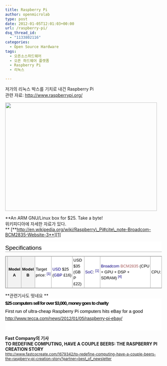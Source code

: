 ```yaml
---
title: Raspberry Pi
author: openmicrolab
type: post
date: 2012-01-05T12:01:03+00:00
url: /raspberry-pi/
dsq_thread_id:
  - "1133802116"
categories:
  - Open Source Hardware
tags:
  - 오픈소스하드웨어
  - 오픈 하드웨어 플랫폼
  - Raspberry Pi
  - 리눅스

---
```

저가의 리눅스 박스를 기치로 내건 Raspberry Pi  
관련 자료: <http://www.raspberrypi.org/>

<img loading="lazy" src="/images/1/cfile2.uf.144E19384F05907426D36C.jpg" class="aligncenter" width="488" height="349" alt="" filename="Rasberrypi.jpg" filemime="image/jpeg" />  


**An ARM GNU/Linux box for $25. Take a byte!  
위키피디아에 자세한 자료가 있다.  
** [**http://en.wikipedia.org/wiki/Raspberry\_Pi#cite\_note-Broadcom-BCM2835-Website-3**][1]  


  


<H2 style="BACKGROUND-IMAGE: none; BORDER-BOTTOM: rgb(170,170,170) 1px solid; PADDING-BOTTOM: 0.17em; OVERFLOW-X: hidden; OVERFLOW-Y: hidden; WIDOWS: 2; TEXT-TRANSFORM: none; BACKGROUND-COLOR: rgb(255,255,255); TEXT-INDENT: 0px; MARGIN: 0px 0px 0.6em; WIDTH: auto; LETTER-SPACING: normal; FONT: 19px/19px sans-serif; WHITE-SPACE: normal; ORPHANS: 2; COLOR: rgb(0,0,0); WORD-SPACING: 0px; PADDING-TOP: 0.5em; -webkit-text-size-adjust: auto; -webkit-text-stroke-width: 0px; background-origin: initial; background-clip: initial">
  <SPAN id=Specifications class=mw-headline>Specifications</SPAN>
</H2>

  


  
<TABLE style="BORDER-BOTTOM: rgb(170,170,170) 1px solid; BORDER-LEFT: rgb(170,170,170) 1px solid; WIDOWS: 2; TEXT-TRANSFORM: none; BACKGROUND-COLOR: rgb(255,255,255); TEXT-INDENT: 0px; MARGIN: 1em 1em 1em 0px; LETTER-SPACING: normal; BORDER-COLLAPSE: collapse; FONT: 13px/19px sans-serif; WHITE-SPACE: normal; ORPHANS: 2; COLOR: rgb(0,0,0); BORDER-TOP: rgb(170,170,170) 1px solid; BORDER-RIGHT: rgb(170,170,170) 1px solid; WORD-SPACING: 0px; -webkit-text-size-adjust: auto; -webkit-text-stroke-width: 0px; border-image: initial; background-origin: initial; background-clip: initial" class=wikitable>  
  


  


<TH style="BORDER-BOTTOM: rgb(170,170,170) 1px solid; TEXT-ALIGN: center; BORDER-LEFT: rgb(170,170,170) 1px solid; PADDING-BOTTOM: 0.2em; BACKGROUND-COLOR: rgb(242,242,242); PADDING-LEFT: 0.2em; PADDING-RIGHT: 0.2em; BORDER-TOP: rgb(170,170,170) 1px solid; BORDER-RIGHT: rgb(170,170,170) 1px solid; PADDING-TOP: 0.2em; border-image: initial; background-origin: initial; background-clip: initial">
</TH>

  


<TH style="BORDER-BOTTOM: rgb(170,170,170) 1px solid; TEXT-ALIGN: center; BORDER-LEFT: rgb(170,170,170) 1px solid; PADDING-BOTTOM: 0.2em; BACKGROUND-COLOR: rgb(242,242,242); PADDING-LEFT: 0.2em; PADDING-RIGHT: 0.2em; BORDER-TOP: rgb(170,170,170) 1px solid; BORDER-RIGHT: rgb(170,170,170) 1px solid; PADDING-TOP: 0.2em; border-image: initial; background-origin: initial; background-clip: initial">
  Model A
</TH>

  


<TH style="BORDER-BOTTOM: rgb(170,170,170) 1px solid; TEXT-ALIGN: center; BORDER-LEFT: rgb(170,170,170) 1px solid; PADDING-BOTTOM: 0.2em; BACKGROUND-COLOR: rgb(242,242,242); PADDING-LEFT: 0.2em; PADDING-RIGHT: 0.2em; BORDER-TOP: rgb(170,170,170) 1px solid; BORDER-RIGHT: rgb(170,170,170) 1px solid; PADDING-TOP: 0.2em; border-image: initial; background-origin: initial; background-clip: initial">
  Model B
</TH>

  


  


<TD style="BORDER-BOTTOM: rgb(170,170,170) 1px solid; BORDER-LEFT: rgb(170,170,170) 1px solid; PADDING-BOTTOM: 0.2em; PADDING-LEFT: 0.2em; PADDING-RIGHT: 0.2em; BORDER-TOP: rgb(170,170,170) 1px solid; BORDER-RIGHT: rgb(170,170,170) 1px solid; PADDING-TOP: 0.2em; border-image: initial">
  Target price:<SPAN class=Apple-converted-space>&nbsp;</SPAN><SUP style="LINE-HEIGHT: 1em; FONT-STYLE: normal; FONT-WEIGHT: normal" id=cite_ref-faq_0-4 class=reference><A style="BACKGROUND-IMAGE: none; WHITE-SPACE: nowrap; COLOR: rgb(11,0,128); TEXT-DECORATION: none; background-origin: initial; background-clip: initial" href="http://en.wikipedia.org/wiki/Raspberry_Pi#cite_note-faq-0"><SPAN>[</SPAN>1<SPAN>]</SPAN></A></SUP>
</TD>

  


<TD style="BORDER-BOTTOM: rgb(170,170,170) 1px solid; BORDER-LEFT: rgb(170,170,170) 1px solid; PADDING-BOTTOM: 0.2em; PADDING-LEFT: 0.2em; PADDING-RIGHT: 0.2em; BORDER-TOP: rgb(170,170,170) 1px solid; BORDER-RIGHT: rgb(170,170,170) 1px solid; PADDING-TOP: 0.2em; border-image: initial">
  <A style="BACKGROUND-IMAGE: none; COLOR: rgb(11,0,128); TEXT-DECORATION: none; background-origin: initial; background-clip: initial" class=mw-redirect title=USD href="http://en.wikipedia.org/wiki/USD">USD</A><SPAN class=Apple-converted-space>&nbsp;</SPAN>$25 (<A style="BACKGROUND-IMAGE: none; COLOR: rgb(11,0,128); TEXT-DECORATION: none; background-origin: initial; background-clip: initial" class=mw-redirect title=GBP href="http://en.wikipedia.org/wiki/GBP">GBP</A><SPAN class=Apple-converted-space>&nbsp;</SPAN>£16)
</TD>

  


<TD style="BORDER-BOTTOM: rgb(170,170,170) 1px solid; BORDER-LEFT: rgb(170,170,170) 1px solid; PADDING-BOTTOM: 0.2em; PADDING-LEFT: 0.2em; PADDING-RIGHT: 0.2em; BORDER-TOP: rgb(170,170,170) 1px solid; BORDER-RIGHT: rgb(170,170,170) 1px solid; PADDING-TOP: 0.2em; border-image: initial">
  USD $35 (GBP £22)
</TD>

  


  


<TD style="BORDER-BOTTOM: rgb(170,170,170) 1px solid; BORDER-LEFT: rgb(170,170,170) 1px solid; PADDING-BOTTOM: 0.2em; PADDING-LEFT: 0.2em; PADDING-RIGHT: 0.2em; BORDER-TOP: rgb(170,170,170) 1px solid; BORDER-RIGHT: rgb(170,170,170) 1px solid; PADDING-TOP: 0.2em; border-image: initial">
  <A style="BACKGROUND-IMAGE: none; COLOR: rgb(11,0,128); TEXT-DECORATION: none; background-origin: initial; background-clip: initial" class=mw-redirect title=System-on-a-chip href="http://en.wikipedia.org/wiki/System-on-a-chip">SoC</A>:<SPAN class=Apple-converted-space>&nbsp;</SPAN><SUP style="LINE-HEIGHT: 1em; FONT-STYLE: normal; FONT-WEIGHT: normal" id=cite_ref-faq_0-5 class=reference><A style="BACKGROUND-IMAGE: none; WHITE-SPACE: nowrap; COLOR: rgb(11,0,128); TEXT-DECORATION: none; background-origin: initial; background-clip: initial" href="http://en.wikipedia.org/wiki/Raspberry_Pi#cite_note-faq-0"><SPAN>[</SPAN>1<SPAN>]</SPAN></A></SUP>
</TD>

  
<TD style="BORDER-BOTTOM: rgb(170,170,170) 1px solid; BORDER-LEFT: rgb(170,170,170) 1px solid; PADDING-BOTTOM: 0.2em; PADDING-LEFT: 0.2em; PADDING-RIGHT: 0.2em; BORDER-TOP: rgb(170,170,170) 1px solid; BORDER-RIGHT: rgb(170,170,170) 1px solid; PADDING-TOP: 0.2em; border-image: initial" colSpan=2><A style="BACKGROUND-IMAGE: none; COLOR: rgb(11,0,128); TEXT-DECORATION: none; background-origin: initial; background-clip: initial" title=Broadcom href="http://en.wikipedia.org/wiki/Broadcom">Broadcom</A><SPAN class=Apple-converted-space>&nbsp;</SPAN><A style="BACKGROUND-IMAGE: none; COLOR: rgb(165,88,88); TEXT-DECORATION: none; background-origin: initial; background-clip: initial" class=new title="BCM2835 (page does not exist)" href="http://en.wikipedia.org/w/index.php?title=BCM2835&action=edit&redlink=1">BCM2835</A><SPAN class=Apple-converted-space>&nbsp;</SPAN>(CPU + GPU + DSP + SDRAM)<SPAN class=Apple-converted-space>&nbsp;</SPAN><SUP style="LINE-HEIGHT: 1em; FONT-STYLE: normal; FONT-WEIGHT: normal" id=cite\_ref-Broadcom-BCM2835-Website\_3-3 class=reference><A style="BACKGROUND-IMAGE: none; WHITE-SPACE: nowrap; COLOR: rgb(11,0,128); TEXT-DECORATION: none; background-origin: initial; background-clip: initial" href="http://en.wikipedia.org/wiki/Raspberry_Pi#cite_note-Broadcom-BCM2835-Website-3"><SPAN>[</SPAN>4<SPAN>]</SPAN></A></SUP></TD>  


  


<TD style="BORDER-BOTTOM: rgb(170,170,170) 1px solid; BORDER-LEFT: rgb(170,170,170) 1px solid; PADDING-BOTTOM: 0.2em; PADDING-LEFT: 0.2em; PADDING-RIGHT: 0.2em; BORDER-TOP: rgb(170,170,170) 1px solid; BORDER-RIGHT: rgb(170,170,170) 1px solid; PADDING-TOP: 0.2em; border-image: initial">
  CPU:
</TD>

  
<TD style="BORDER-BOTTOM: rgb(170,170,170) 1px solid; BORDER-LEFT: rgb(170,170,170) 1px solid; PADDING-BOTTOM: 0.2em; PADDING-LEFT: 0.2em; PADDING-RIGHT: 0.2em; BORDER-TOP: rgb(170,170,170) 1px solid; BORDER-RIGHT: rgb(170,170,170) 1px solid; PADDING-TOP: 0.2em; border-image: initial" colSpan=2>700&nbsp;MHz ARM1176JZF-S core (<A style="BACKGROUND-IMAGE: none; COLOR: rgb(11,0,128); TEXT-DECORATION: none; background-origin: initial; background-clip: initial" title=ARM11 href="http://en.wikipedia.org/wiki/ARM11">ARM11</A><SPAN class=Apple-converted-space>&nbsp;</SPAN>family)<SPAN class=Apple-converted-space>&nbsp;</SPAN><SUP style="LINE-HEIGHT: 1em; FONT-STYLE: normal; FONT-WEIGHT: normal" id=cite\_ref-Broadcom-BCM2835-Website\_3-4 class=reference><A style="BACKGROUND-IMAGE: none; WHITE-SPACE: nowrap; COLOR: rgb(11,0,128); TEXT-DECORATION: none; background-origin: initial; background-clip: initial" href="http://en.wikipedia.org/wiki/Raspberry_Pi#cite_note-Broadcom-BCM2835-Website-3"><SPAN>[</SPAN>4<SPAN>]</SPAN></A></SUP></TD>  


  


<TD style="BORDER-BOTTOM: rgb(170,170,170) 1px solid; BORDER-LEFT: rgb(170,170,170) 1px solid; PADDING-BOTTOM: 0.2em; PADDING-LEFT: 0.2em; PADDING-RIGHT: 0.2em; BORDER-TOP: rgb(170,170,170) 1px solid; BORDER-RIGHT: rgb(170,170,170) 1px solid; PADDING-TOP: 0.2em; border-image: initial">
  GPU:
</TD>

  
<TD style="BORDER-BOTTOM: rgb(170,170,170) 1px solid; BORDER-LEFT: rgb(170,170,170) 1px solid; PADDING-BOTTOM: 0.2em; PADDING-LEFT: 0.2em; PADDING-RIGHT: 0.2em; BORDER-TOP: rgb(170,170,170) 1px solid; BORDER-RIGHT: rgb(170,170,170) 1px solid; PADDING-TOP: 0.2em; border-image: initial" colSpan=2>Broadcom<SPAN class=Apple-converted-space>&nbsp;</SPAN><A style="BACKGROUND-IMAGE: none; COLOR: rgb(11,0,128); TEXT-DECORATION: none; background-origin: initial; background-clip: initial" title=VideoCore href="http://en.wikipedia.org/wiki/VideoCore">VideoCore</A><SPAN class=Apple-converted-space>&nbsp;</SPAN>IV,<SUP style="LINE-HEIGHT: 1em; FONT-STYLE: normal; FONT-WEIGHT: normal" id=cite\_ref-hq-qa\_25-0 class=reference><A style="BACKGROUND-IMAGE: none; WHITE-SPACE: nowrap; COLOR: rgb(11,0,128); TEXT-DECORATION: none; background-origin: initial; background-clip: initial" href="http://en.wikipedia.org/wiki/Raspberry_Pi#cite_note-hq-qa-25"><SPAN>[</SPAN>26<SPAN>]</SPAN></A></SUP><SPAN class=Apple-converted-space>&nbsp;</SPAN>OpenGL ES 2.0, 1080p30 H.264 high-profile decode<SPAN class=Apple-converted-space>&nbsp;</SPAN><SUP style="LINE-HEIGHT: 1em; FONT-STYLE: normal; FONT-WEIGHT: normal" id=cite\_ref-Broadcom-BCM2835-Website\_3-5 class=reference><A style="BACKGROUND-IMAGE: none; WHITE-SPACE: nowrap; COLOR: rgb(11,0,128); TEXT-DECORATION: none; background-origin: initial; background-clip: initial" href="http://en.wikipedia.org/wiki/Raspberry_Pi#cite_note-Broadcom-BCM2835-Website-3"><SPAN>[</SPAN>4<SPAN>]</SPAN></A></SUP></TD>  


  


<TD style="BORDER-BOTTOM: rgb(170,170,170) 1px solid; BORDER-LEFT: rgb(170,170,170) 1px solid; PADDING-BOTTOM: 0.2em; PADDING-LEFT: 0.2em; PADDING-RIGHT: 0.2em; BORDER-TOP: rgb(170,170,170) 1px solid; BORDER-RIGHT: rgb(170,170,170) 1px solid; PADDING-TOP: 0.2em; border-image: initial">
  Memory (SDRAM):
</TD>

  


<TD style="BORDER-BOTTOM: rgb(170,170,170) 1px solid; BORDER-LEFT: rgb(170,170,170) 1px solid; PADDING-BOTTOM: 0.2em; PADDING-LEFT: 0.2em; PADDING-RIGHT: 0.2em; BORDER-TOP: rgb(170,170,170) 1px solid; BORDER-RIGHT: rgb(170,170,170) 1px solid; PADDING-TOP: 0.2em; border-image: initial">
  128<SPAN class=Apple-converted-space>&nbsp;</SPAN><A style="BACKGROUND-IMAGE: none; COLOR: rgb(11,0,128); TEXT-DECORATION: none; background-origin: initial; background-clip: initial" title=Mebibyte href="http://en.wikipedia.org/wiki/Mebibyte">MiB</A>
</TD>

  


<TD style="BORDER-BOTTOM: rgb(170,170,170) 1px solid; BORDER-LEFT: rgb(170,170,170) 1px solid; PADDING-BOTTOM: 0.2em; PADDING-LEFT: 0.2em; PADDING-RIGHT: 0.2em; BORDER-TOP: rgb(170,170,170) 1px solid; BORDER-RIGHT: rgb(170,170,170) 1px solid; PADDING-TOP: 0.2em; border-image: initial">
  256<SPAN class=Apple-converted-space>&nbsp;</SPAN><A style="BACKGROUND-IMAGE: none; COLOR: rgb(11,0,128); TEXT-DECORATION: none; background-origin: initial; background-clip: initial" title=Mebibyte href="http://en.wikipedia.org/wiki/Mebibyte">MiB</A>
</TD>

  


  


<TD style="BORDER-BOTTOM: rgb(170,170,170) 1px solid; BORDER-LEFT: rgb(170,170,170) 1px solid; PADDING-BOTTOM: 0.2em; PADDING-LEFT: 0.2em; PADDING-RIGHT: 0.2em; BORDER-TOP: rgb(170,170,170) 1px solid; BORDER-RIGHT: rgb(170,170,170) 1px solid; PADDING-TOP: 0.2em; border-image: initial">
  USB 2.0 ports:<SPAN class=Apple-converted-space>&nbsp;</SPAN><SUP style="LINE-HEIGHT: 1em; FONT-STYLE: normal; FONT-WEIGHT: normal" id=cite_ref-VerifiedPeripheralList_8-2 class=reference><A style="BACKGROUND-IMAGE: none; WHITE-SPACE: nowrap; COLOR: rgb(11,0,128); TEXT-DECORATION: none; background-origin: initial; background-clip: initial" href="http://en.wikipedia.org/wiki/Raspberry_Pi#cite_note-VerifiedPeripheralList-8"><SPAN>[</SPAN>9<SPAN>]</SPAN></A></SUP>
</TD>

  


<TD style="BORDER-BOTTOM: rgb(170,170,170) 1px solid; BORDER-LEFT: rgb(170,170,170) 1px solid; PADDING-BOTTOM: 0.2em; PADDING-LEFT: 0.2em; PADDING-RIGHT: 0.2em; BORDER-TOP: rgb(170,170,170) 1px solid; BORDER-RIGHT: rgb(170,170,170) 1px solid; PADDING-TOP: 0.2em; border-image: initial">
  1
</TD>

  


<TD style="BORDER-BOTTOM: rgb(170,170,170) 1px solid; BORDER-LEFT: rgb(170,170,170) 1px solid; PADDING-BOTTOM: 0.2em; PADDING-LEFT: 0.2em; PADDING-RIGHT: 0.2em; BORDER-TOP: rgb(170,170,170) 1px solid; BORDER-RIGHT: rgb(170,170,170) 1px solid; PADDING-TOP: 0.2em; border-image: initial">
  2 (via integrated USB hub)<SPAN class=Apple-converted-space>&nbsp;</SPAN><SUP style="LINE-HEIGHT: 1em; FONT-STYLE: normal; FONT-WEIGHT: normal" id=cite_ref-SMSC-LAN9512-Website_24-1 class=reference><A style="BACKGROUND-IMAGE: none; WHITE-SPACE: nowrap; COLOR: rgb(11,0,128); TEXT-DECORATION: none; background-origin: initial; background-clip: initial" href="http://en.wikipedia.org/wiki/Raspberry_Pi#cite_note-SMSC-LAN9512-Website-24"><SPAN>[</SPAN>25<SPAN>]</SPAN></A></SUP>
</TD>

  


  


<TD style="BORDER-BOTTOM: rgb(170,170,170) 1px solid; BORDER-LEFT: rgb(170,170,170) 1px solid; PADDING-BOTTOM: 0.2em; PADDING-LEFT: 0.2em; PADDING-RIGHT: 0.2em; BORDER-TOP: rgb(170,170,170) 1px solid; BORDER-RIGHT: rgb(170,170,170) 1px solid; PADDING-TOP: 0.2em; border-image: initial">
  Video outputs:<SPAN class=Apple-converted-space>&nbsp;</SPAN><SUP style="LINE-HEIGHT: 1em; FONT-STYLE: normal; FONT-WEIGHT: normal" id=cite_ref-faq_0-6 class=reference><A style="BACKGROUND-IMAGE: none; WHITE-SPACE: nowrap; COLOR: rgb(11,0,128); TEXT-DECORATION: none; background-origin: initial; background-clip: initial" href="http://en.wikipedia.org/wiki/Raspberry_Pi#cite_note-faq-0"><SPAN>[</SPAN>1<SPAN>]</SPAN></A></SUP>
</TD>

  
<TD style="BORDER-BOTTOM: rgb(170,170,170) 1px solid; BORDER-LEFT: rgb(170,170,170) 1px solid; PADDING-BOTTOM: 0.2em; PADDING-LEFT: 0.2em; PADDING-RIGHT: 0.2em; BORDER-TOP: rgb(170,170,170) 1px solid; BORDER-RIGHT: rgb(170,170,170) 1px solid; PADDING-TOP: 0.2em; border-image: initial" colSpan=2><A style="BACKGROUND-IMAGE: none; COLOR: rgb(11,0,128); TEXT-DECORATION: none; background-origin: initial; background-clip: initial" title="Composite video" href="http://en.wikipedia.org/wiki/Composite_video">Composite RCA</A>,<SPAN class=Apple-converted-space>&nbsp;</SPAN><A style="BACKGROUND-IMAGE: none; COLOR: rgb(11,0,128); TEXT-DECORATION: none; background-origin: initial; background-clip: initial" title=HDMI href="http://en.wikipedia.org/wiki/HDMI">HDMI</A></TD>  


  


<TD style="BORDER-BOTTOM: rgb(170,170,170) 1px solid; BORDER-LEFT: rgb(170,170,170) 1px solid; PADDING-BOTTOM: 0.2em; PADDING-LEFT: 0.2em; PADDING-RIGHT: 0.2em; BORDER-TOP: rgb(170,170,170) 1px solid; BORDER-RIGHT: rgb(170,170,170) 1px solid; PADDING-TOP: 0.2em; border-image: initial">
  Audio outputs:<SPAN class=Apple-converted-space>&nbsp;</SPAN><SUP style="LINE-HEIGHT: 1em; FONT-STYLE: normal; FONT-WEIGHT: normal" id=cite_ref-faq_0-7 class=reference><A style="BACKGROUND-IMAGE: none; WHITE-SPACE: nowrap; COLOR: rgb(11,0,128); TEXT-DECORATION: none; background-origin: initial; background-clip: initial" href="http://en.wikipedia.org/wiki/Raspberry_Pi#cite_note-faq-0"><SPAN>[</SPAN>1<SPAN>]</SPAN></A></SUP>
</TD>

  
<TD style="BORDER-BOTTOM: rgb(170,170,170) 1px solid; BORDER-LEFT: rgb(170,170,170) 1px solid; PADDING-BOTTOM: 0.2em; PADDING-LEFT: 0.2em; PADDING-RIGHT: 0.2em; BORDER-TOP: rgb(170,170,170) 1px solid; BORDER-RIGHT: rgb(170,170,170) 1px solid; PADDING-TOP: 0.2em; border-image: initial" colSpan=2><A style="BACKGROUND-IMAGE: none; COLOR: rgb(11,0,128); TEXT-DECORATION: none; background-origin: initial; background-clip: initial" title="TRS connector" href="http://en.wikipedia.org/wiki/TRS_connector">3.5 mm jack</A>, HDMI</TD>  


  


<TD style="BORDER-BOTTOM: rgb(170,170,170) 1px solid; BORDER-LEFT: rgb(170,170,170) 1px solid; PADDING-BOTTOM: 0.2em; PADDING-LEFT: 0.2em; PADDING-RIGHT: 0.2em; BORDER-TOP: rgb(170,170,170) 1px solid; BORDER-RIGHT: rgb(170,170,170) 1px solid; PADDING-TOP: 0.2em; border-image: initial">
  Onboard storage:<SPAN class=Apple-converted-space>&nbsp;</SPAN><SUP style="LINE-HEIGHT: 1em; FONT-STYLE: normal; FONT-WEIGHT: normal" id=cite_ref-VerifiedPeripheralList_8-3 class=reference><A style="BACKGROUND-IMAGE: none; WHITE-SPACE: nowrap; COLOR: rgb(11,0,128); TEXT-DECORATION: none; background-origin: initial; background-clip: initial" href="http://en.wikipedia.org/wiki/Raspberry_Pi#cite_note-VerifiedPeripheralList-8"><SPAN>[</SPAN>9<SPAN>]</SPAN></A></SUP>
</TD>

  
<TD style="BORDER-BOTTOM: rgb(170,170,170) 1px solid; BORDER-LEFT: rgb(170,170,170) 1px solid; PADDING-BOTTOM: 0.2em; PADDING-LEFT: 0.2em; PADDING-RIGHT: 0.2em; BORDER-TOP: rgb(170,170,170) 1px solid; BORDER-RIGHT: rgb(170,170,170) 1px solid; PADDING-TOP: 0.2em; border-image: initial" colSpan=2><A style="BACKGROUND-IMAGE: none; COLOR: rgb(11,0,128); TEXT-DECORATION: none; background-origin: initial; background-clip: initial" title="Secure Digital" href="http://en.wikipedia.org/wiki/Secure_Digital">SD</A><SPAN class=Apple-converted-space>&nbsp;</SPAN>/<SPAN class=Apple-converted-space>&nbsp;</SPAN><A style="BACKGROUND-IMAGE: none; COLOR: rgb(11,0,128); TEXT-DECORATION: none; background-origin: initial; background-clip: initial" title=MultiMediaCard href="http://en.wikipedia.org/wiki/MultiMediaCard">MMC</A><SPAN class=Apple-converted-space>&nbsp;</SPAN>/ SDIO card slot</TD>  


  


<TD style="BORDER-BOTTOM: rgb(170,170,170) 1px solid; BORDER-LEFT: rgb(170,170,170) 1px solid; PADDING-BOTTOM: 0.2em; PADDING-LEFT: 0.2em; PADDING-RIGHT: 0.2em; BORDER-TOP: rgb(170,170,170) 1px solid; BORDER-RIGHT: rgb(170,170,170) 1px solid; PADDING-TOP: 0.2em; border-image: initial">
  Onboard network:<SPAN class=Apple-converted-space>&nbsp;</SPAN><SUP style="LINE-HEIGHT: 1em; FONT-STYLE: normal; FONT-WEIGHT: normal" id=cite_ref-faq_0-8 class=reference><A style="BACKGROUND-IMAGE: none; WHITE-SPACE: nowrap; COLOR: rgb(11,0,128); TEXT-DECORATION: none; background-origin: initial; background-clip: initial" href="http://en.wikipedia.org/wiki/Raspberry_Pi#cite_note-faq-0"><SPAN>[</SPAN>1<SPAN>]</SPAN></A></SUP><SUP style="LINE-HEIGHT: 1em; FONT-STYLE: normal; FONT-WEIGHT: normal" id=cite_ref-VerifiedPeripheralList_8-4 class=reference><A style="BACKGROUND-IMAGE: none; WHITE-SPACE: nowrap; COLOR: rgb(11,0,128); TEXT-DECORATION: none; background-origin: initial; background-clip: initial" href="http://en.wikipedia.org/wiki/Raspberry_Pi#cite_note-VerifiedPeripheralList-8"><SPAN>[</SPAN>9<SPAN>]</SPAN></A></SUP>
</TD>

  


<TD style="BORDER-BOTTOM: rgb(170,170,170) 1px solid; BORDER-LEFT: rgb(170,170,170) 1px solid; PADDING-BOTTOM: 0.2em; PADDING-LEFT: 0.2em; PADDING-RIGHT: 0.2em; BORDER-TOP: rgb(170,170,170) 1px solid; BORDER-RIGHT: rgb(170,170,170) 1px solid; PADDING-TOP: 0.2em; border-image: initial">
  None
</TD>

  


<TD style="BORDER-BOTTOM: rgb(170,170,170) 1px solid; BORDER-LEFT: rgb(170,170,170) 1px solid; PADDING-BOTTOM: 0.2em; PADDING-LEFT: 0.2em; PADDING-RIGHT: 0.2em; BORDER-TOP: rgb(170,170,170) 1px solid; BORDER-RIGHT: rgb(170,170,170) 1px solid; PADDING-TOP: 0.2em; border-image: initial">
  10/100<SPAN class=Apple-converted-space>&nbsp;</SPAN><A style="BACKGROUND-IMAGE: none; COLOR: rgb(11,0,128); TEXT-DECORATION: none; background-origin: initial; background-clip: initial" title=Ethernet href="http://en.wikipedia.org/wiki/Ethernet">Ethernet</A><SPAN class=Apple-converted-space>&nbsp;</SPAN>(<A style="BACKGROUND-IMAGE: none; COLOR: rgb(11,0,128); TEXT-DECORATION: none; background-origin: initial; background-clip: initial" title="Registered jack" href="http://en.wikipedia.org/wiki/Registered_jack#RJ45">RJ45</A>)<SPAN class=Apple-converted-space>&nbsp;</SPAN><SUP style="LINE-HEIGHT: 1em; FONT-STYLE: normal; FONT-WEIGHT: normal" id=cite_ref-SMSC-LAN9512-Website_24-2 class=reference><A style="BACKGROUND-IMAGE: none; WHITE-SPACE: nowrap; COLOR: rgb(11,0,128); TEXT-DECORATION: none; background-origin: initial; background-clip: initial" href="http://en.wikipedia.org/wiki/Raspberry_Pi#cite_note-SMSC-LAN9512-Website-24"><SPAN>[</SPAN>25<SPAN>]</SPAN></A></SUP>
</TD>

  


  


<TD style="BORDER-BOTTOM: rgb(170,170,170) 1px solid; BORDER-LEFT: rgb(170,170,170) 1px solid; PADDING-BOTTOM: 0.2em; PADDING-LEFT: 0.2em; PADDING-RIGHT: 0.2em; BORDER-TOP: rgb(170,170,170) 1px solid; BORDER-RIGHT: rgb(170,170,170) 1px solid; PADDING-TOP: 0.2em; border-image: initial">
  Low-level peripherals:
</TD>

  
<TD style="BORDER-BOTTOM: rgb(170,170,170) 1px solid; BORDER-LEFT: rgb(170,170,170) 1px solid; PADDING-BOTTOM: 0.2em; PADDING-LEFT: 0.2em; PADDING-RIGHT: 0.2em; BORDER-TOP: rgb(170,170,170) 1px solid; BORDER-RIGHT: rgb(170,170,170) 1px solid; PADDING-TOP: 0.2em; border-image: initial" colSpan=2>2&#215;13 header pins for<SPAN class=Apple-converted-space>&nbsp;</SPAN><A style="BACKGROUND-IMAGE: none; COLOR: rgb(11,0,128); TEXT-DECORATION: none; background-origin: initial; background-clip: initial" title="General Purpose Input/Output" href="http://en.wikipedia.org/wiki/General_Purpose_Input/Output">GPIO</A>,<SPAN class=Apple-converted-space>&nbsp;</SPAN><A style="BACKGROUND-IMAGE: none; COLOR: rgb(11,0,128); TEXT-DECORATION: none; background-origin: initial; background-clip: initial" title="Serial Peripheral Interface Bus" href="http://en.wikipedia.org/wiki/Serial_Peripheral_Interface_Bus">SPI</A>,<SPAN class=Apple-converted-space>&nbsp;</SPAN><A style="BACKGROUND-IMAGE: none; COLOR: rgb(11,0,128); TEXT-DECORATION: none; background-origin: initial; background-clip: initial" title=I²C href="http://en.wikipedia.org/wiki/I%C2%B2C">I²C</A>,<SPAN class=Apple-converted-space>&nbsp;</SPAN><A style="BACKGROUND-IMAGE: none; COLOR: rgb(11,0,128); TEXT-DECORATION: none; background-origin: initial; background-clip: initial" title="Universal asynchronous receiver/transmitter" href="http://en.wikipedia.org/wiki/Universal_asynchronous_receiver/transmitter">UART</A>, +3.3 Volt, +5 Volt<SPAN class=Apple-converted-space>&nbsp;</SPAN><SUP style="LINE-HEIGHT: 1em; FONT-STYLE: normal; FONT-WEIGHT: normal" id=cite\_ref-hq-qa\_25-1 class=reference><A style="BACKGROUND-IMAGE: none; WHITE-SPACE: nowrap; COLOR: rgb(11,0,128); TEXT-DECORATION: none; background-origin: initial; background-clip: initial" href="http://en.wikipedia.org/wiki/Raspberry_Pi#cite_note-hq-qa-25"><SPAN>[</SPAN>26<SPAN>]</SPAN></A></SUP><SUP style="LINE-HEIGHT: 1em; FONT-STYLE: normal; FONT-WEIGHT: normal" id=cite_ref-26 class=reference><A style="BACKGROUND-IMAGE: none; WHITE-SPACE: nowrap; COLOR: rgb(11,0,128); TEXT-DECORATION: none; background-origin: initial; background-clip: initial" href="http://en.wikipedia.org/wiki/Raspberry_Pi#cite_note-26"><SPAN>[</SPAN>27<SPAN>]</SPAN></A></SUP></TD>  


  


<TD style="BORDER-BOTTOM: rgb(170,170,170) 1px solid; BORDER-LEFT: rgb(170,170,170) 1px solid; PADDING-BOTTOM: 0.2em; PADDING-LEFT: 0.2em; PADDING-RIGHT: 0.2em; BORDER-TOP: rgb(170,170,170) 1px solid; BORDER-RIGHT: rgb(170,170,170) 1px solid; PADDING-TOP: 0.2em; border-image: initial">
  <A style="BACKGROUND-IMAGE: none; COLOR: rgb(11,0,128); TEXT-DECORATION: none; background-origin: initial; background-clip: initial" title="Real-time clock" href="http://en.wikipedia.org/wiki/Real-time_clock">Real-time clock</A>:<SPAN class=Apple-converted-space>&nbsp;</SPAN><SUP style="LINE-HEIGHT: 1em; FONT-STYLE: normal; FONT-WEIGHT: normal" id=cite_ref-faq_0-9 class=reference><A style="BACKGROUND-IMAGE: none; WHITE-SPACE: nowrap; COLOR: rgb(11,0,128); TEXT-DECORATION: none; background-origin: initial; background-clip: initial" href="http://en.wikipedia.org/wiki/Raspberry_Pi#cite_note-faq-0"><SPAN>[</SPAN>1<SPAN>]</SPAN></A></SUP>
</TD>

  
<TD style="BORDER-BOTTOM: rgb(170,170,170) 1px solid; BORDER-LEFT: rgb(170,170,170) 1px solid; PADDING-BOTTOM: 0.2em; PADDING-LEFT: 0.2em; PADDING-RIGHT: 0.2em; BORDER-TOP: rgb(170,170,170) 1px solid; BORDER-RIGHT: rgb(170,170,170) 1px solid; PADDING-TOP: 0.2em; border-image: initial" colSpan=2>No clock or battery</TD>  


  


<TD style="BORDER-BOTTOM: rgb(170,170,170) 1px solid; BORDER-LEFT: rgb(170,170,170) 1px solid; PADDING-BOTTOM: 0.2em; PADDING-LEFT: 0.2em; PADDING-RIGHT: 0.2em; BORDER-TOP: rgb(170,170,170) 1px solid; BORDER-RIGHT: rgb(170,170,170) 1px solid; PADDING-TOP: 0.2em; border-image: initial">
  Power ratings:
</TD>

  


<TD style="BORDER-BOTTOM: rgb(170,170,170) 1px solid; BORDER-LEFT: rgb(170,170,170) 1px solid; PADDING-BOTTOM: 0.2em; PADDING-LEFT: 0.2em; PADDING-RIGHT: 0.2em; BORDER-TOP: rgb(170,170,170) 1px solid; BORDER-RIGHT: rgb(170,170,170) 1px solid; PADDING-TOP: 0.2em; border-image: initial">
  500&nbsp;mA, (2.5 Watt)<SPAN class=Apple-converted-space>&nbsp;</SPAN><SUP style="LINE-HEIGHT: 1em; FONT-STYLE: normal; FONT-WEIGHT: normal" id=cite_ref-faq_0-10 class=reference><A style="BACKGROUND-IMAGE: none; WHITE-SPACE: nowrap; COLOR: rgb(11,0,128); TEXT-DECORATION: none; background-origin: initial; background-clip: initial" href="http://en.wikipedia.org/wiki/Raspberry_Pi#cite_note-faq-0"><SPAN>[</SPAN>1<SPAN>]</SPAN></A></SUP>
</TD>

  


<TD style="BORDER-BOTTOM: rgb(170,170,170) 1px solid; BORDER-LEFT: rgb(170,170,170) 1px solid; PADDING-BOTTOM: 0.2em; PADDING-LEFT: 0.2em; PADDING-RIGHT: 0.2em; BORDER-TOP: rgb(170,170,170) 1px solid; BORDER-RIGHT: rgb(170,170,170) 1px solid; PADDING-TOP: 0.2em; border-image: initial">
  700&nbsp;mA, (3.5<SPAN class=Apple-converted-space>&nbsp;</SPAN><A style="BACKGROUND-IMAGE: none; COLOR: rgb(11,0,128); TEXT-DECORATION: none; background-origin: initial; background-clip: initial" title=Watt href="http://en.wikipedia.org/wiki/Watt">Watt</A>)
</TD>

  


  


<TD style="BORDER-BOTTOM: rgb(170,170,170) 1px solid; BORDER-LEFT: rgb(170,170,170) 1px solid; PADDING-BOTTOM: 0.2em; PADDING-LEFT: 0.2em; PADDING-RIGHT: 0.2em; BORDER-TOP: rgb(170,170,170) 1px solid; BORDER-RIGHT: rgb(170,170,170) 1px solid; PADDING-TOP: 0.2em; border-image: initial">
  Power source:<SPAN class=Apple-converted-space>&nbsp;</SPAN><SUP style="LINE-HEIGHT: 1em; FONT-STYLE: normal; FONT-WEIGHT: normal" id=cite_ref-faq_0-11 class=reference><A style="BACKGROUND-IMAGE: none; WHITE-SPACE: nowrap; COLOR: rgb(11,0,128); TEXT-DECORATION: none; background-origin: initial; background-clip: initial" href="http://en.wikipedia.org/wiki/Raspberry_Pi#cite_note-faq-0"><SPAN>[</SPAN>1<SPAN>]</SPAN></A></SUP>
</TD>

  
<TD style="BORDER-BOTTOM: rgb(170,170,170) 1px solid; BORDER-LEFT: rgb(170,170,170) 1px solid; PADDING-BOTTOM: 0.2em; PADDING-LEFT: 0.2em; PADDING-RIGHT: 0.2em; BORDER-TOP: rgb(170,170,170) 1px solid; BORDER-RIGHT: rgb(170,170,170) 1px solid; PADDING-TOP: 0.2em; border-image: initial" colSpan=2>5&nbsp;<A style="BACKGROUND-IMAGE: none; COLOR: rgb(11,0,128); TEXT-DECORATION: none; background-origin: initial; background-clip: initial" title=Volt href="http://en.wikipedia.org/wiki/Volt">Volt</A><SPAN class=Apple-converted-space>&nbsp;</SPAN>via<SPAN class=Apple-converted-space>&nbsp;</SPAN><A style="BACKGROUND-IMAGE: none; COLOR: rgb(11,0,128); TEXT-DECORATION: none; background-origin: initial; background-clip: initial" title=USB href="http://en.wikipedia.org/wiki/USB#Physical_appearance">MicroUSB</A><SPAN class=Apple-converted-space>&nbsp;</SPAN>or GPIO header</TD>  


  


<TD style="BORDER-BOTTOM: rgb(170,170,170) 1px solid; BORDER-LEFT: rgb(170,170,170) 1px solid; PADDING-BOTTOM: 0.2em; PADDING-LEFT: 0.2em; PADDING-RIGHT: 0.2em; BORDER-TOP: rgb(170,170,170) 1px solid; BORDER-RIGHT: rgb(170,170,170) 1px solid; PADDING-TOP: 0.2em; border-image: initial">
  Size:
</TD>

  
<TD style="BORDER-BOTTOM: rgb(170,170,170) 1px solid; BORDER-LEFT: rgb(170,170,170) 1px solid; PADDING-BOTTOM: 0.2em; PADDING-LEFT: 0.2em; PADDING-RIGHT: 0.2em; BORDER-TOP: rgb(170,170,170) 1px solid; BORDER-RIGHT: rgb(170,170,170) 1px solid; PADDING-TOP: 0.2em; border-image: initial" colSpan=2>85.60mm × 53.98mm<SUP style="LINE-HEIGHT: 1em; FONT-STYLE: normal; FONT-WEIGHT: normal" id=cite_ref-27 class=reference><A style="BACKGROUND-IMAGE: none; WHITE-SPACE: nowrap; COLOR: rgb(11,0,128); TEXT-DECORATION: none; background-origin: initial; background-clip: initial" href="http://en.wikipedia.org/wiki/Raspberry_Pi#cite_note-27"><SPAN>[</SPAN>28<SPAN>]</SPAN></A></SUP><SPAN class=Apple-converted-space>&nbsp;</SPAN>(3.370 inch × 2.125 inch)</TD>  


  


<TD style="BORDER-BOTTOM: rgb(170,170,170) 1px solid; BORDER-LEFT: rgb(170,170,170) 1px solid; PADDING-BOTTOM: 0.2em; PADDING-LEFT: 0.2em; PADDING-RIGHT: 0.2em; BORDER-TOP: rgb(170,170,170) 1px solid; BORDER-RIGHT: rgb(170,170,170) 1px solid; PADDING-TOP: 0.2em; border-image: initial">
  Supported operating systems:
</TD>

  
<TD style="BORDER-BOTTOM: rgb(170,170,170) 1px solid; BORDER-LEFT: rgb(170,170,170) 1px solid; PADDING-BOTTOM: 0.2em; PADDING-LEFT: 0.2em; PADDING-RIGHT: 0.2em; BORDER-TOP: rgb(170,170,170) 1px solid; BORDER-RIGHT: rgb(170,170,170) 1px solid; PADDING-TOP: 0.2em; border-image: initial" colSpan=2><A style="BACKGROUND-IMAGE: none; COLOR: rgb(11,0,128); TEXT-DECORATION: none; background-origin: initial; background-clip: initial" title=Debian href="http://en.wikipedia.org/wiki/Debian">Debian GNU/Linux</A>,<SPAN class=Apple-converted-space>&nbsp;</SPAN><A style="BACKGROUND-IMAGE: none; COLOR: rgb(11,0,128); TEXT-DECORATION: none; background-origin: initial; background-clip: initial" title="Fedora (operating system)" href="http://en.wikipedia.org/wiki/Fedora_(operating_system)">Fedora</A>,<SPAN class=Apple-converted-space>&nbsp;</SPAN><A style="BACKGROUND-IMAGE: none; COLOR: rgb(11,0,128); TEXT-DECORATION: none; background-origin: initial; background-clip: initial" title="Arch Linux" href="http://en.wikipedia.org/wiki/Arch_Linux">Arch Linux</A><SUP style="LINE-HEIGHT: 1em; FONT-STYLE: normal; FONT-WEIGHT: normal" id=cite\_ref-raspberrypi\_faqs_1-2 class=reference><A style="BACKGROUND-IMAGE: none; WHITE-SPACE: nowrap; COLOR: rgb(11,0,128); TEXT-DECORATION: none; background-origin: initial; background-clip: initial" href="http://en.wikipedia.org/wiki/Raspberry_Pi#cite_note-raspberrypi_faqs-1"><SPAN>[</SPAN>2<SPAN>]</SPAN></A></SUP></TD>  


  


<TD style="BORDER-BOTTOM: rgb(170,170,170) 1px solid; BORDER-LEFT: rgb(170,170,170) 1px solid; PADDING-BOTTOM: 0.2em; PADDING-LEFT: 0.2em; PADDING-RIGHT: 0.2em; BORDER-TOP: rgb(170,170,170) 1px solid; BORDER-RIGHT: rgb(170,170,170) 1px solid; PADDING-TOP: 0.2em; border-image: initial">
  Unsupported operating systems:
</TD>

  
<TD style="BORDER-BOTTOM: rgb(170,170,170) 1px solid; BORDER-LEFT: rgb(170,170,170) 1px solid; PADDING-BOTTOM: 0.2em; PADDING-LEFT: 0.2em; PADDING-RIGHT: 0.2em; BORDER-TOP: rgb(170,170,170) 1px solid; BORDER-RIGHT: rgb(170,170,170) 1px solid; PADDING-TOP: 0.2em; border-image: initial" colSpan=2><SPAN style="WHITE-SPACE: nowrap" class=nowrap><A style="BACKGROUND-IMAGE: none; COLOR: rgb(11,0,128); TEXT-DECORATION: none; background-origin: initial; background-clip: initial" title="RISC OS" href="http://en.wikipedia.org/wiki/RISC_OS">RISC OS</A></SPAN><SUP style="LINE-HEIGHT: 1em; FONT-STYLE: normal; FONT-WEIGHT: normal" id=cite\_ref-osnews\_risc\_os\_2-3 class=reference><A style="BACKGROUND-IMAGE: none; WHITE-SPACE: nowrap; COLOR: rgb(11,0,128); TEXT-DECORATION: none; background-origin: initial; background-clip: initial" href="http://en.wikipedia.org/wiki/Raspberry_Pi#cite_note-osnews_risc_os-2"><SPAN>[</SPAN>3<SPAN>]</SPAN></A></SUP><SPAN class=Apple-converted-space>&nbsp;</SPAN>(shared source)</TD></TABLE>  
**관련기사도 떳네요  
** 

  


<H1 style="TEXT-ALIGN: left; PADDING-BOTTOM: 0px; BORDER-RIGHT-WIDTH: 0px; WIDOWS: 2; TEXT-TRANSFORM: none; BACKGROUND-COLOR: rgb(255,255,255); TEXT-INDENT: 0px; MARGIN: 0px; OUTLINE-COLOR: ; PADDING-LEFT: 0px; OUTLINE-WIDTH: 0px; LETTER-SPACING: -0.05em; PADDING-RIGHT: 0px; FONT: bold 25px/30px 'Lucida Sans Unicode', 'Lucida Grande', sans-serif; WHITE-SPACE: normal; ORPHANS: 2; BORDER-TOP-WIDTH: 0px; BORDER-BOTTOM-WIDTH: 0px; COLOR: rgb(0,0,0); CLEAR: none; VERTICAL-ALIGN: baseline; BORDER-LEFT-WIDTH: 0px; WORD-SPACING: 0px; PADDING-TOP: 0px; -webkit-text-size-adjust: auto; -webkit-text-stroke-width: 0px; border-image: initial">
  <SPAN style="FONT-SIZE: 12pt"><SPAN style="FONT-SIZE: 11pt"><SPAN style="FONT-SIZE: 9pt"><SPAN style="FONT-SIZE: 11pt">$25 computers sell for over $3,000, money goes to charity</SPAN></SPAN></SPAN></SPAN>
</H1>

  


<DIV style="POSITION: absolute; TEXT-ALIGN: left; PADDING-BOTTOM: 0px; BORDER-RIGHT-WIDTH: 0px; WIDOWS: 2; TEXT-TRANSFORM: none; BACKGROUND-COLOR: rgb(255,255,255); TEXT-INDENT: 0px; MARGIN: 0px -3px 0px 0px; OUTLINE-COLOR: ; PADDING-LEFT: 0px; OUTLINE-WIDTH: 0px; BOTTOM: 20px; LETTER-SPACING: normal; PADDING-RIGHT: 0px; FONT: 12px/17px Verdana, sans-serif; WHITE-SPACE: normal; ORPHANS: 2; FLOAT: right; BORDER-TOP-WIDTH: 0px; BORDER-BOTTOM-WIDTH: 0px; COLOR: rgb(0,0,0); VERTICAL-ALIGN: baseline; BORDER-LEFT-WIDTH: 0px; RIGHT: 0px; WORD-SPACING: 0px; PADDING-TOP: 11px; -webkit-text-size-adjust: auto; -webkit-text-stroke-width: 0px; border-image: initial" class="article_actions cmt_actions">
</DIV>

  


<H2 style="TEXT-ALIGN: left; PADDING-BOTTOM: 2px; BORDER-RIGHT-WIDTH: 0px; WIDOWS: 2; TEXT-TRANSFORM: none; BACKGROUND-COLOR: rgb(255,255,255); TEXT-INDENT: 0px; MARGIN: 0px; PADDING-LEFT: 0px; OUTLINE-WIDTH: 0px; LETTER-SPACING: normal; PADDING-RIGHT: 35px; FONT: 17px/23px 'Lucida Sans Unicode', 'Lucida Grande', sans-serif; WHITE-SPACE: normal; ORPHANS: 2; BORDER-TOP-WIDTH: 0px; BORDER-BOTTOM-WIDTH: 0px; COLOR: rgb(0,0,0); VERTICAL-ALIGN: baseline; BORDER-LEFT-WIDTH: 0px; WORD-SPACING: 0px; PADDING-TOP: 0px; -webkit-text-size-adjust: auto; -webkit-text-stroke-width: 0px; border-image: initial">
  <SPAN style="FONT-SIZE: 11pt"><SPAN style="FONT-SIZE: 9pt"><SPAN style="FONT-SIZE: 11pt">First run of ultra-cheap Raspberry Pi computers hits eBay for a good</SPAN></SPAN></SPAN><SPAN class=Apple-converted-space><SPAN style="FONT-SIZE: 11pt"><SPAN style="FONT-SIZE: 9pt"><SPAN style="FONT-SIZE: 11pt">&nbsp;</SPAN></SPAN></SPAN></SPAN><br /> <A href="http://www.tecca.com/news/2012/01/05/raspberry-pi-ebay/"><SPAN style="FONT-SIZE: 9pt"><SPAN style="FONT-SIZE: 11pt">http://www.tecca.com/news/2012/01/05/raspberry-pi-ebay/</SPAN></SPAN></A><br />
</H2>

  


<H2 style="TEXT-ALIGN: left; PADDING-BOTTOM: 2px; BORDER-RIGHT-WIDTH: 0px; WIDOWS: 2; TEXT-TRANSFORM: none; BACKGROUND-COLOR: rgb(255,255,255); TEXT-INDENT: 0px; MARGIN: 0px; PADDING-LEFT: 0px; OUTLINE-WIDTH: 0px; LETTER-SPACING: normal; PADDING-RIGHT: 35px; FONT: 17px/23px 'Lucida Sans Unicode', 'Lucida Grande', sans-serif; WHITE-SPACE: normal; ORPHANS: 2; BORDER-TOP-WIDTH: 0px; BORDER-BOTTOM-WIDTH: 0px; COLOR: rgb(0,0,0); VERTICAL-ALIGN: baseline; BORDER-LEFT-WIDTH: 0px; WORD-SPACING: 0px; PADDING-TOP: 0px; -webkit-text-size-adjust: auto; -webkit-text-stroke-width: 0px; border-image: initial">
  &nbsp;
</H2>

  


**Fast Company의 기사  
TO REDEFINE COMPUTING, HAVE A COUPLE BEERS: THE RASPBERRY PI CREATION STORY**  
[<SPAN style="FONT-SIZE: 11pt"><SPAN style="FONT-SIZE: 9pt">http://www.fastcocreate.com/1679342/to-redefine-computing-have-a-couple-beers-the-raspberry-pi-creation-story?partner=best_of_newsletter</SPAN></SPAN>][2]

 [1]: http://en.wikipedia.org/wiki/Raspberry_Pi#cite_note-Broadcom-BCM2835-Website-3
 [2]: http://www.fastcocreate.com/1679342/to-redefine-computing-have-a-couple-beers-the-raspberry-pi-creation-story?partner=best_of_newsletter